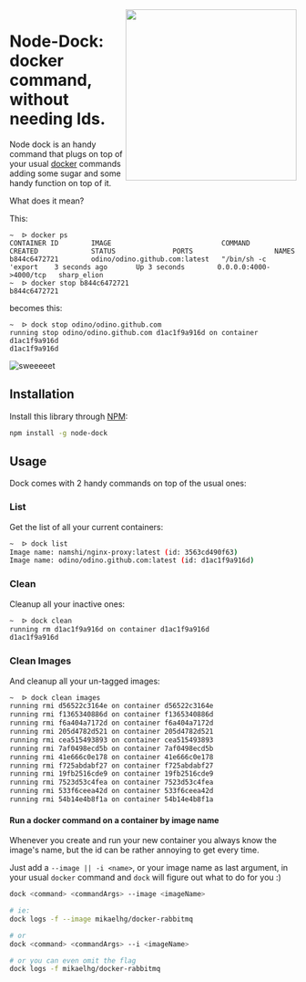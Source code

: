 <img align="right" width="300px" src="http://images.clipartpanda.com/cargo-clipart-photo-24727505-cargo-ship.jpg" />

# Node-Dock: docker command, without needing Ids.

Node dock is an handy command that plugs on top of your usual
[docker](https://www.docker.com/) commands adding some sugar
and some handy function on top of it.

What does it mean?

This:

```
~  ᐅ docker ps
CONTAINER ID        IMAGE                           COMMAND                CREATED             STATUS              PORTS                    NAMES
b844c6472721        odino/odino.github.com:latest   "/bin/sh -c 'export    3 seconds ago       Up 3 seconds        0.0.0.0:4000->4000/tcp   sharp_elion         
~  ᐅ docker stop b844c6472721
b844c6472721
```

becomes this:

```
~  ᐅ dock stop odino/odino.github.com
running stop odino/odino.github.com d1ac1f9a916d on container d1ac1f9a916d
d1ac1f9a916d
```

![sweeeeet](http://i2.kym-cdn.com/photos/images/newsfeed/000/366/076/8ad.gif)

## Installation

Install this library through
[NPM](https://www.npmjs.org/package/node-dock):

``` bash
npm install -g node-dock
```

## Usage

Dock comes with 2 handy commands on top of the usual ones:

### List

Get the list of all your current containers:

``` bash
~  ᐅ dock list
Image name: namshi/nginx-proxy:latest (id: 3563cd490f63)
Image name: odino/odino.github.com:latest (id: d1ac1f9a916d)

```

### Clean

Cleanup all your inactive ones:

```bash
~  ᐅ dock clean
running rm d1ac1f9a916d on container d1ac1f9a916d
d1ac1f9a916d
```

### Clean Images

And cleanup all your un-tagged images:

```bash
~  ᐅ dock clean images
running rmi d56522c3164e on container d56522c3164e
running rmi f1365340886d on container f1365340886d
running rmi f6a404a7172d on container f6a404a7172d
running rmi 205d4782d521 on container 205d4782d521
running rmi cea515493893 on container cea515493893
running rmi 7af0498ecd5b on container 7af0498ecd5b
running rmi 41e666c0e178 on container 41e666c0e178
running rmi f725abdabf27 on container f725abdabf27
running rmi 19fb2516cde9 on container 19fb2516cde9
running rmi 7523d53c4fea on container 7523d53c4fea
running rmi 533f6ceea42d on container 533f6ceea42d
running rmi 54b14e4b8f1a on container 54b14e4b8f1a
```

#### Run a docker command on a container by image name

Whenever you create and run your new container you always know the
image's name, but the id can be rather annoying to get every time.

Just add a `--image || -i <name>`, or your image name as last
argument, in your usual `docker` command and `dock` will figure
out what to do for you :)

``` bash
dock <command> <commandArgs> --image <imageName>

# ie:
dock logs -f --image mikaelhg/docker-rabbitmq

# or
dock <command> <commandArgs> --i <imageName>

# or you can even omit the flag
dock logs -f mikaelhg/docker-rabbitmq
```
